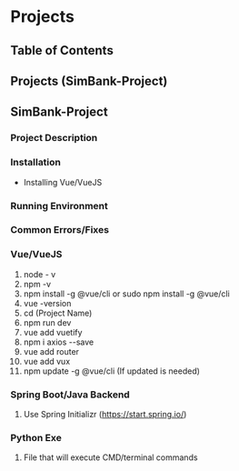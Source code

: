 # Projects

## Table of Contents

## Projects (SimBank-Project)
## SimBank-Project

### Project Description
### Installation
 - Installing Vue/VueJS
### Running Environment
### Common Errors/Fixes

### Vue/VueJS
1. node - v
2. npm -v
3. npm install -g @vue/cli or sudo npm install -g @vue/cli
4. vue -version
5. cd (Project Name)
6. npm run dev
7. vue add vuetify
8. npm i axios --save
9. vue add router
10. vue add vux
11. npm update -g @vue/cli (If updated is needed)

### Spring Boot/Java Backend
1. Use Spring Initializr (https://start.spring.io/)

### Python Exe
1. File that will execute CMD/terminal commands
